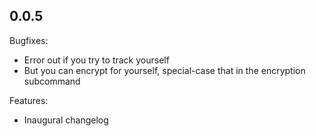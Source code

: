 
## 0.0.5

Bugfixes:

  - Error out if you try to track yourself
  - But you can encrypt for yourself, special-case that in the encryption subcommand

Features:
  
  - Inaugural changelog


